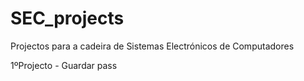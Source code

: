 # SEC_projects
Projectos para a cadeira de Sistemas Electrónicos de Computadores 

1ºProjecto - Guardar pass
